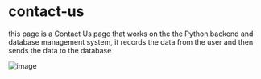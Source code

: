 # contact-us
this page is a Contact Us page that works on the the Python backend and database management system, it records the data from the user and then sends the data to the database

![image](https://github.com/user-attachments/assets/36a90db2-799c-4964-9005-cf697da34cd6)
